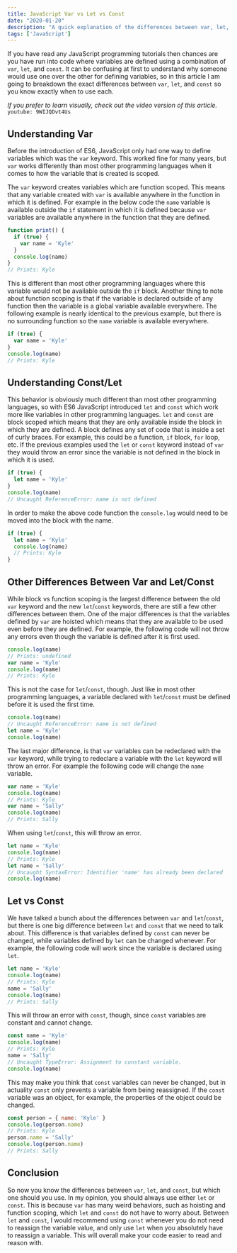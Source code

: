 ```yaml
---
title: JavaScript Var vs Let vs Const
date: "2020-01-20"
description: "A quick explanation of the differences between var, let, and const."
tags: ['JavaScript']
---
```


If you have read any JavaScript programming tutorials then chances are you have run into code where variables are defined using a combination of `var`, `let`, and `const`. It can be confusing at first to understand why someone would use one over the other for defining variables, so in this article I am going to breakdown the exact differences between `var`, `let`, and `const` so you know exactly when to use each.

*If you prefer to learn visually, check out the video version of this article.*
`youtube: 9WIJQDvt4Us`

## Understanding Var

Before the introduction of ES6, JavaScript only had one way to define variables which was the `var` keyword. This worked fine for many years, but `var` works differently than most other programming languages when it comes to how the variable that is created is scoped.

The `var` keyword creates variables which are function scoped. This means that any variable created with `var` is available anywhere in the function in which it is defined. For example in the below code the `name` variable is available outside the `if` statement in which it is defined because `var` variables are available anywhere in the function that they are defined.
```js
function print() {
  if (true) {
    var name = 'Kyle'
  }
  console.log(name)
}
// Prints: Kyle
```

This is different than most other programming languages where this variable would not be available outside the `if` block. Another thing to note about function scoping is that if the variable is declared outside of any function then the variable is a global variable available everywhere. The following example is nearly identical to the previous example, but there is no surrounding function so the `name` variable is available everywhere.
```js
if (true) {
  var name = 'Kyle'
}
console.log(name)
// Prints: Kyle
```

## Understanding Const/Let

This behavior is obviously much different than most other programming languages, so with ES6 JavaScript introduced `let` and `const` which work more like variables in other programming languages. `let` and `const` are block scoped which means that they are only available inside the block in which they are defined. A block defines any set of code that is inside a set of curly braces. For example, this could be a function, `if` block, `for` loop, etc. If the previous examples used the `let` or `const` keyword instead of `var` they would throw an error since the variable is not defined in the block in which it is used.
```js
if (true) {
  let name = 'Kyle'
}
console.log(name)
// Uncaught ReferenceError: name is not defined
```

In order to make the above code function the `console.log` would need to be moved into the block with the name.
```js
if (true) {
  let name = 'Kyle'
  console.log(name)
  // Prints: Kyle
}
```

## Other Differences Between Var and Let/Const

While block vs function scoping is the largest difference between the old `var` keyword and the new `let`/`const` keywords, there are still a few other differences between them. One of the major differences is that the variables defined by `var` are hoisted which means that they are available to be used even before they are defined. For example, the following code will not throw any errors even though the variable is defined after it is first used.
```js
console.log(name)
// Prints: undefined
var name = 'Kyle'
console.log(name)
// Prints: Kyle
```

This is not the case for `let`/`const`, though. Just like in most other programming languages, a variable declared with `let`/`const` must be defined before it is used the first time.
```js
console.log(name)
// Uncaught ReferenceError: name is not defined
let name = 'Kyle'
console.log(name)
```

The last major difference, is that `var` variables can be redeclared with the `var` keyword, while trying to redeclare a variable with the `let` keyword will throw an error. For example the following code will change the `name` variable.
```js
var name = 'Kyle'
console.log(name)
// Prints: Kyle
var name = 'Sally'
console.log(name)
// Prints: Sally
```

When using `let`/`const`, this will throw an error.
```js
let name = 'Kyle'
console.log(name)
// Prints: Kyle
let name = 'Sally'
// Uncaught SyntaxError: Identifier 'name' has already been declared
console.log(name)
```

## Let vs Const

We have talked a bunch about the differences between `var` and `let`/`const`, but there is one big difference between `let` and `const` that we need to talk about. This difference is that variables defined by `const` can never be changed, while variables defined by `let` can be changed whenever. For example, the following code will work since the variable is declared using `let`.
```js
let name = 'Kyle'
console.log(name)
// Prints: Kyle
name = 'Sally'
console.log(name)
// Prints: Sally
```

This will throw an error with `const`, though, since `const` variables are constant and cannot change.
```js
const name = 'Kyle'
console.log(name)
// Prints: Kyle
name = 'Sally'
// Uncaught TypeError: Assignment to constant variable.
console.log(name)
```

This may make you think that `const` variables can never be changed, but in actuality `const` only prevents a variable from being reassigned. If the `const` variable was an object, for example, the properties of the object could be changed.
```js
const person = { name: 'Kyle' }
console.log(person.name)
// Prints: Kyle
person.name = 'Sally'
console.log(person.name)
// Prints: Sally
```

## Conclusion

So now you know the differences between `var`, `let`, and `const`, but which one should you use. In my opinion, you should always use either `let` or `const`. This is because `var` has many weird behaviors, such as hoisting and function scoping, which `let` and `const` do not have to worry about. Between `let` and `const`, I would recommend using `const` whenever you do not need to reassign the variable value, and only use `let` when you absolutely have to reassign a variable. This will overall make your code easier to read and reason with.